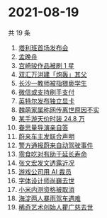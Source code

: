 # 2021-08-19

共 19 条

<!-- BEGIN -->
<!-- 最后更新时间 Thu Aug 19 2021 11:14:03 GMT+0800 (China Standard Time) -->

1. [塔利班首场发布会](https://www.zhihu.com/search?q=塔利班)
1. [孟晚舟](https://www.zhihu.com/search?q=孟晚舟)
1. [宫崎骏作品被刷 1 星](https://www.zhihu.com/search?q=宫崎骏)
1. [双汇万洪建「炮轰」其父](https://www.zhihu.com/search?q=双汇)
1. [长沙一教师被指猥亵学生](https://www.zhihu.com/search?q=长郡中学)
1. [微信或支持刷手支付](https://www.zhihu.com/search?q=刷手支付)
1. [英特尔发布独立显卡](https://www.zhihu.com/search?q=英特尔锐炫)
1. [魏萌家属称网传离世原因不实](https://www.zhihu.com/search?q=魏萌)
1. [某手游天价时装 24.8 万](https://www.zhihu.com/search?q=一梦江湖)
1. [眷思量导演亲自答](https://www.zhihu.com/search?q=眷思量)
1. [蔚来车主发联合声明](https://www.zhihu.com/search?q=蔚来)
1. [警方通报蔚来自动驾驶事件](https://www.zhihu.com/search?q=蔚来)
1. [零食吃对有助于延长寿命](https://www.zhihu.com/search?q=零食)
1. [张文宏发文透露近况](https://www.zhihu.com/search?q=张文宏)
1. [游戏公司用 AI 裁员](https://www.zhihu.com/search?q=AI裁员)
1. [字体设计师尚巍去世](https://www.zhihu.com/search?q=尚巍)
1. [小米内测资格被取消](https://www.zhihu.com/search?q=MIUI内测)
1. [海淀两人暴雨驾车遇难](https://www.zhihu.com/search?q=驾车涉水)
1. [稀奇艺术创始人瞿广慈去世](https://www.zhihu.com/search?q=瞿广慈)

<!-- END -->
